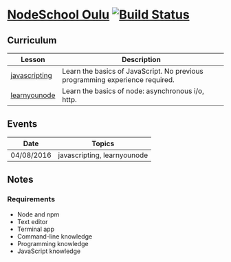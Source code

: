 [NodeSchool Oulu](http://nodeschool.io/oulu/) [![Build Status](https://travis-ci.org/nodeschool/oulu.svg?branch=master)](https://travis-ci.org/nodeschool/oulu)
====================

## Curriculum

| Lesson | Description |
|--------|-------------|
|[javascripting](https://github.com/sethvincent/javascripting)|Learn the basics of JavaScript. No previous programming experience required.|
|[learnyounode](https://github.com/workshopper/learnyounode)|Learn the basics of node: asynchronous i/o, http.|

## Events

| Date   | Topics      |
|--------|-------------|
|04/08/2016|javascripting, learnyounode|


## Notes

### Requirements

- Node and npm
- Text editor
- Terminal app
- Command-line knowledge
- Programming knowledge
- JavaScript knowledge
